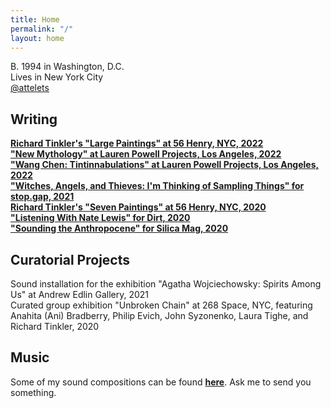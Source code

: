 ```yaml
---
title: Home
permalink: "/"
layout: home
---
```


B. 1994 in Washington, D.C.
<br>Lives in New York City
<br>[@attelets](https://www.instagram.com/attelets/) 

## Writing

**[Richard Tinkler's "Large Paintings" at 56 Henry, NYC, 2022](https://56henry.nyc/exhibitions/large-paintings)**
<br>**["New Mythology" at Lauren Powell Projects, Los Angeles, 2022](https://www.laurenpowellprojects.com/exhibitions/2022/newmythology)**
<br>**["Wang Chen: Tintinnabulations" at Lauren Powell Projects, Los Angeles, 2022](https://www.laurenpowellprojects.com/exhibitions/2022/tintinnabulations)**
<br>**["Witches, Angels, and Thieves: I'm Thinking of Sampling Things" for stop.gap, 2021](https://www.owenchristoph.com/shop/stopgap003)**
<br>**[Richard Tinkler's "Seven Paintings" at 56 Henry, NYC, 2020](https://56henry.nyc/exhibitions/seven-paintings)**
<br>**["Listening With Nate Lewis" for Dirt, 2020](https://www.dirtdmv.com/writing/2020/5/31/listening-with-nate-lewis)**
<br>**["Sounding the Anthropocene" for Silica Mag, 2020](https://www.silicamag.com/gallery/sounding-the-anthropocene)**

## Curatorial Projects

Sound installation for the exhibition "Agatha Wojciechowsky: Spirits Among Us" at Andrew Edlin Gallery, 2021
<br>Curated group exhibition "Unbroken Chain" at 268 Space, NYC, featuring Anahita (Ani) Bradberry, Philip Evich, John Syzonenko, Laura Tighe, and Richard Tinkler, 2020

## Music

Some of my sound compositions can be found **[here](https://maxlevin.bandcamp.com)**. Ask me to send you something.
